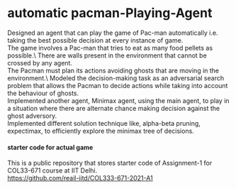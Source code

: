 # automatic pacman-Playing-Agent

Designed an agent that can play the game of Pac-man automatically i.e. taking the best possible decision at every instance of game.\
The game involves a Pac-man that tries to eat as many food pellets as possible.\ 
There are walls present in the environment that cannot be crossed by any agent.\
The Pacman must plan its actions avoiding ghosts that are moving in the environment.\ 
Modeled the decision-making task as an adversarial search problem that allows the Pacman to decide actions while taking into account the behaviour of ghosts.\
Implemented another agent, Minimax agent, using the main agent, to play in a situation where there are alternate chance making decision against the ghost adversory.\
Implemented different solution technique like, alpha-beta pruning, expectimax, to efficiently explore the minimax tree of decisions.

#### starter code for actual game 
This is a public repository that stores starter code of Assignment-1 for COL33-671 course at IIT Delhi.\
https://github.com/reail-iitd/COL333-671-2021-A1

